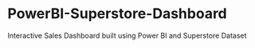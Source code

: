 # PowerBI-Superstore-Dashboard
Interactive Sales Dashboard built using Power BI and Superstore Dataset
